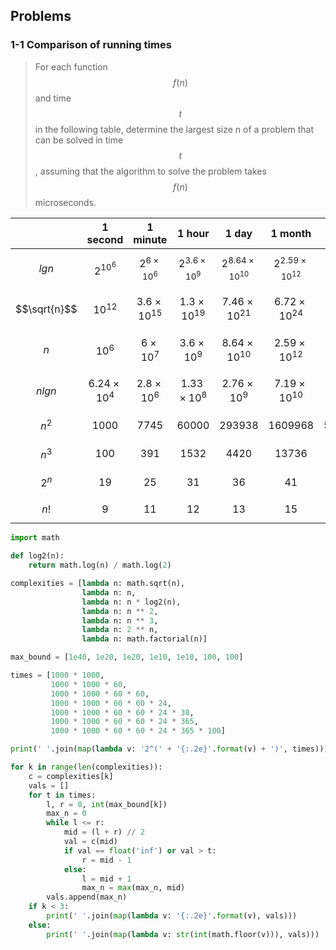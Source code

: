 ## Problems

### 1-1 Comparison of running times

> For each function $$f(n)$$ and time $$t$$ in the following table, determine the largest size n of a problem that can be solved in time $$t$$ , assuming that the algorithm to solve the problem takes $$f(n)$$ microseconds.

|            |  1 second  |  1 minute  |   1 hour   |   1 day    |  1 month   |   1 year   | 1 century  |
|:----------:|:----------:|:----------:|:----------:|:----------:|:----------:|:----------:|:----------:|
|  $$lgn$$   |$$2^{10^6}$$|$$2^{6 \times 10^{6}}$$|$$2^{3.6 \times 10^{9}}$$|$$2^{8.64 \times 10^{10}}$$|$$2^{2.59 \times 10^{12}}$$|$$2^{3.15 \times 10^{13}}$$|$$2^{3.15 \times 10^{15}}$$|
|$$\sqrt{n}$$|$$10^{12}$$ |$$3.6 \times 10 ^{15}$$|$$1.3 \times 10^{19}$$|$$7.46 \times 10^{21}$$|$$6.72 \times 10^{24}$$|$$9.95 \times 10^{26}$$|$$9.95 \times 10^{30}$$|
|   $$n$$    |$$10^6$$|$$6 \times 10 ^{7}$$|$$3.6 \times 10 ^{9}$$|$$8.64 \times 10 ^{10}$$|$$2.59 \times 10 ^{12}$$|$$3.15 \times 10 ^{13}$$|$$3.15 \times 10 ^{15}$$|
|  $$nlgn$$  |$$6.24 \times 10 ^{4}$$|$$2.8 \times 10 ^{6}$$|$$1.33 \times 10 ^{8}$$|$$2.76 \times 10 ^{9}$$|$$7.19 \times 10 ^{10}$$|$$7.98 \times 10 ^{11}$$|$$6.86 \times 10 ^{13}$$|
|  $$n^2$$   |$$1000$$|$$7745$$|$$60000$$|$$293938$$|$$1609968$$|$$5615692$$|$$56156922$$|
|  $$n^3$$   |$$100$$|$$391$$|$$1532$$|$$4420$$|$$13736$$|$$31593$$|$$146645$$|
|  $$2^n$$   |$$19$$|$$25$$|$$31$$|$$36$$|$$41$$|$$44$$|$$51$$|
|   $$n!$$   |$$9$$|$$11$$|$$12$$|$$13$$|$$15$$|$$16$$|$$17$$|

```python
import math

def log2(n):
    return math.log(n) / math.log(2)

complexities = [lambda n: math.sqrt(n),
                lambda n: n,
                lambda n: n * log2(n),
                lambda n: n ** 2,
                lambda n: n ** 3,
                lambda n: 2 ** n,
                lambda n: math.factorial(n)]

max_bound = [1e40, 1e20, 1e20, 1e10, 1e10, 100, 100]

times = [1000 * 1000,
         1000 * 1000 * 60,
         1000 * 1000 * 60 * 60,
         1000 * 1000 * 60 * 60 * 24,
         1000 * 1000 * 60 * 60 * 24 * 30,
         1000 * 1000 * 60 * 60 * 24 * 365,
         1000 * 1000 * 60 * 60 * 24 * 365 * 100]

print(' '.join(map(lambda v: '2^(' + '{:.2e}'.format(v) + ')', times)))

for k in range(len(complexities)):
    c = complexities[k]
    vals = []
    for t in times:
        l, r = 0, int(max_bound[k])
        max_n = 0
        while l <= r:
            mid = (l + r) // 2
            val = c(mid)
            if val == float('inf') or val > t:
                r = mid - 1
            else:
                l = mid + 1
                max_n = max(max_n, mid)
        vals.append(max_n)
    if k < 3:
        print(' '.join(map(lambda v: '{:.2e}'.format(v), vals)))
    else:
        print(' '.join(map(lambda v: str(int(math.floor(v))), vals)))

```
